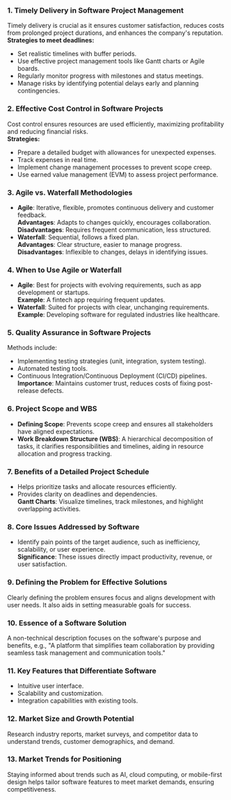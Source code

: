 ### 1. **Timely Delivery in Software Project Management**
   Timely delivery is crucial as it ensures customer satisfaction, reduces costs from prolonged project durations, and enhances the company's reputation.  
   **Strategies to meet deadlines:**
   - Set realistic timelines with buffer periods.
   - Use effective project management tools like Gantt charts or Agile boards.
   - Regularly monitor progress with milestones and status meetings.
   - Manage risks by identifying potential delays early and planning contingencies.

### 2. **Effective Cost Control in Software Projects**
   Cost control ensures resources are used efficiently, maximizing profitability and reducing financial risks.  
   **Strategies:**
   - Prepare a detailed budget with allowances for unexpected expenses.
   - Track expenses in real time.
   - Implement change management processes to prevent scope creep.
   - Use earned value management (EVM) to assess project performance.

### 3. **Agile vs. Waterfall Methodologies**
   - **Agile**: Iterative, flexible, promotes continuous delivery and customer feedback.  
     **Advantages**: Adapts to changes quickly, encourages collaboration.  
     **Disadvantages**: Requires frequent communication, less structured.  
   - **Waterfall**: Sequential, follows a fixed plan.  
     **Advantages**: Clear structure, easier to manage progress.  
     **Disadvantages**: Inflexible to changes, delays in identifying issues.

### 4. **When to Use Agile or Waterfall**
   - **Agile**: Best for projects with evolving requirements, such as app development or startups.  
     **Example**: A fintech app requiring frequent updates.  
   - **Waterfall**: Suited for projects with clear, unchanging requirements.  
     **Example**: Developing software for regulated industries like healthcare.

### 5. **Quality Assurance in Software Projects**
   Methods include:
   - Implementing testing strategies (unit, integration, system testing).
   - Automated testing tools.
   - Continuous Integration/Continuous Deployment (CI/CD) pipelines.  
   **Importance**: Maintains customer trust, reduces costs of fixing post-release defects.

### 6. **Project Scope and WBS**
   - **Defining Scope**: Prevents scope creep and ensures all stakeholders have aligned expectations.  
   - **Work Breakdown Structure (WBS)**: A hierarchical decomposition of tasks, it clarifies responsibilities and timelines, aiding in resource allocation and progress tracking.

### 7. **Benefits of a Detailed Project Schedule**
   - Helps prioritize tasks and allocate resources efficiently.
   - Provides clarity on deadlines and dependencies.  
   **Gantt Charts**: Visualize timelines, track milestones, and highlight overlapping activities.

### 8. **Core Issues Addressed by Software**
   - Identify pain points of the target audience, such as inefficiency, scalability, or user experience.  
   **Significance**: These issues directly impact productivity, revenue, or user satisfaction.

### 9. **Defining the Problem for Effective Solutions**
   Clearly defining the problem ensures focus and aligns development with user needs. It also aids in setting measurable goals for success.

### 10. **Essence of a Software Solution**
   A non-technical description focuses on the software's purpose and benefits, e.g., "A platform that simplifies team collaboration by providing seamless task management and communication tools."

### 11. **Key Features that Differentiate Software**
   - Intuitive user interface.
   - Scalability and customization.
   - Integration capabilities with existing tools.

### 12. **Market Size and Growth Potential**
   Research industry reports, market surveys, and competitor data to understand trends, customer demographics, and demand.

### 13. **Market Trends for Positioning**
   Staying informed about trends such as AI, cloud computing, or mobile-first design helps tailor software features to meet market demands, ensuring competitiveness.
